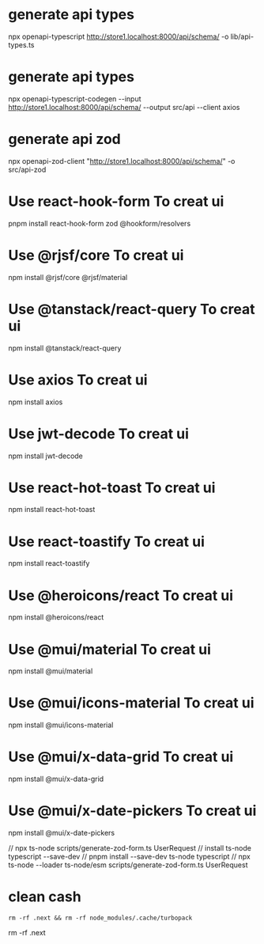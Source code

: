 # generate api types
npx openapi-typescript http://store1.localhost:8000/api/schema/ -o lib/api-types.ts

# generate api types
npx openapi-typescript-codegen --input http://store1.localhost:8000/api/schema/ --output src/api --client axios

# generate api zod

npx openapi-zod-client "http://store1.localhost:8000/api/schema/" -o src/api-zod


# Use react-hook-form To creat ui
pnpm install react-hook-form zod @hookform/resolvers

# Use @rjsf/core To creat ui
npm install @rjsf/core @rjsf/material

# Use @tanstack/react-query To creat ui
npm install @tanstack/react-query

# Use axios To creat ui
npm install axios

# Use jwt-decode To creat ui
npm install jwt-decode

# Use react-hot-toast To creat ui
npm install react-hot-toast

# Use react-toastify To creat ui
npm install react-toastify

# Use @heroicons/react To creat ui
npm install @heroicons/react

# Use @mui/material To creat ui
npm install @mui/material

# Use @mui/icons-material To creat ui
npm install @mui/icons-material

# Use @mui/x-data-grid To creat ui
npm install @mui/x-data-grid

# Use @mui/x-date-pickers To creat ui
npm install @mui/x-date-pickers



// npx ts-node scripts/generate-zod-form.ts UserRequest
// install ts-node typescript --save-dev
// pnpm install --save-dev ts-node typescript
// npx ts-node --loader ts-node/esm scripts/generate-zod-form.ts UserRequest



# clean cash
```shell
rm -rf .next && rm -rf node_modules/.cache/turbopack
```


rm -rf .next
